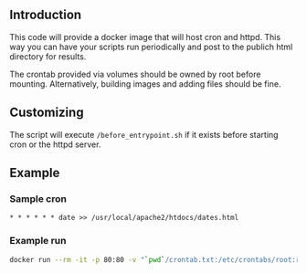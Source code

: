 ## Introduction
This code will provide a docker image that will host cron and httpd. This way you can have your scripts run periodically
and post to the publich html directory for results.

The crontab provided via volumes should be owned by root before mounting. Alternatively, building images and adding 
files should be fine.

## Customizing
The script will execute `/before_entrypoint.sh` if it exists before starting cron or the httpd server.

## Example
### Sample cron
```
* * * * * * date >> /usr/local/apache2/htdocs/dates.html
```

### Example run
```sh
docker run --rm -it -p 80:80 -v "`pwd`/crontab.txt:/etc/crontabs/root:ro" image
```


